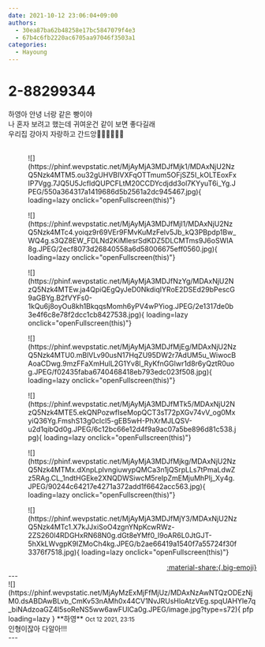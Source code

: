 ```yaml
---
date: 2021-10-12 23:06:04+09:00
authors:
  - 30ea87ba62b48258e17bc5847079f4e3
  - 67b4c6fb2220ac6705aa97046f3503a1
categories:
  - Hayoung
---
```


# 2-88299344

<div class="post-container" markdown="1">
<div class="content-container md-sidebar__scrollwrap" markdown="1">

하영아 안녕 너랑 같은 빵이야<br>나 혼자 보려고 했는데 귀여운건 같이 보면 좋다길래<br>우리집 강아지 자랑하고 간드앙🤚🏻🤚🏻🤚🏻<br><br>
<figure markdown="1">
![](https://phinf.wevpstatic.net/MjAyMjA3MDJfMjk1/MDAxNjU2NzQ5Nzk4MTM5.ou32gUHVBIVXFqOTTmum5OFjSZ5I_kOLTEoxFxIP7Vgg.7JQ5U5JcfldQUPCFLtM20CCDYcdjdd3ol7KYyuT6i_Yg.JPEG/550a364317a1419686d5b2561a2dc945467.jpg){ loading=lazy onclick="openFullscreen(this)"}
</figure>

<figure markdown="1">
![](https://phinf.wevpstatic.net/MjAyMjA3MDJfMjI1/MDAxNjU2NzQ5Nzk4MTc4.yoiqz9r69VEr9FMvKuMzFelv5Jb_kQ3PBpdp1Bw_WQ4g.s3QZ8EW_FDLNd2KiMIesrSdKDZ5DLCMTms9J6oSWIA8g.JPEG/2ecf8073d26840558a6d58006675eff0560.jpg){ loading=lazy onclick="openFullscreen(this)"}
</figure>

<figure markdown="1">
![](https://phinf.wevpstatic.net/MjAyMjA3MDJfNzYg/MDAxNjU2NzQ5Nzk4MTEw.ja4QpiQEgQyJeD0NkdiqIYRoE2DSEd29bPescG9aGBYg.B2fVYFs0-1kQu6j8oyOu8kh1BkqqsMomh6yPV4wPYiog.JPEG/2e1317de0b3e4f6c8e78f2dcc1cb8427538.jpg){ loading=lazy onclick="openFullscreen(this)"}
</figure>

<figure markdown="1">
![](https://phinf.wevpstatic.net/MjAyMjA3MDJfMjEg/MDAxNjU2NzQ5Nzk4MTU0.mBlVLv90usN17HqZU95DW2r7AdUM5u_WiwocBAoaCDwg.9mzFFaXmHulL2G1Yv8l_RyKfnGGlwr1d8r6yQztR0uog.JPEG/f02435faba6740468418eb793edc023f508.jpg){ loading=lazy onclick="openFullscreen(this)"}
</figure>

<figure markdown="1">
![](https://phinf.wevpstatic.net/MjAyMjA3MDJfMTk5/MDAxNjU2NzQ5Nzk4MTE5.ekQNPozwfIseMopQCT3sT72pXGv74vV_og0MxyiQ36Yg.FmshS13g0clcI5-gEB5wH-PhXrMJLQSV-u2d1qibQd0g.JPEG/6c12bc66e12d4f9a9ac07a5be896d81c538.jpg){ loading=lazy onclick="openFullscreen(this)"}
</figure>

<figure markdown="1">
![](https://phinf.wevpstatic.net/MjAyMjA3MDJfMjkg/MDAxNjU2NzQ5Nzk4MTMx.dXnpLplvngiuwypQMCa3n1jQSrpLLs7tPmaLdwZz5RAg.CL_1ndtHGEke2XNQDWSiwcM5reIpZmEMjuMhPlj_Xy4g.JPEG/90244c64217e4271a372add1f6642acc563.jpg){ loading=lazy onclick="openFullscreen(this)"}
</figure>

<figure markdown="1">
![](https://phinf.wevpstatic.net/MjAyMjA3MDJfMjY3/MDAxNjU2NzQ5Nzk4MTc1.X7kJJxiSoO4zgnYNpKcwRWz-2ZS260l4RDGHxRN68N0g.dGt8eYMf0_I9oAR6L0JtGJT-5hXkLWvgpK9IZMoCh4kg.JPEG/b2ae66419a1540f7a55724f30f3376f7518.jpg){ loading=lazy onclick="openFullscreen(this)"}
</figure>


</div>
</div>

<div style="text-align: right;" markdown="1">
<a href="https://weverse.io/fromis9/fanpost/2-88299344" style="text-align: right;">:material-share:{.big-emoji}</a>
</div>
---

<div class="comments-container md-sidebar__scrollwrap" markdown="1">
<div class="comment" markdown="1">
<div class='id-container' markdown="1">
![](https://phinf.wevpstatic.net/MjAyMzExMjFfMjUz/MDAxNzAwNTQzODEzNjM0.dsABDAwBLvb_CmKv53nAMh0x44CV1NvJRUsHloAtzVEg.spqUAHYle7q_biNAdzoaGZ4l5soReNS5ww6awFUlCa0g.JPEG/image.jpg?type=s72){ pfp loading=lazy }
**<span class="artist">하영</span>** <small>Oct 12 2021, 23:15</small><br>
</div>
<div class='comment-body' markdown="1">
인형이잖아 다알아!!!
</div>
</div>
</div>
---
